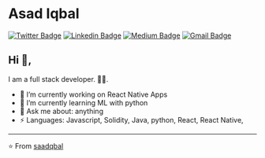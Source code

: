 # Asad Iqbal 
[![Twitter Badge](https://img.shields.io/badge/-@saadqbal-1ca0f1?style=flat-square&labelColor=1ca0f1&logo=twitter&logoColor=white&link=https://twitter.com/saadqbal)](https://twitter.com/saadqbal) [![Linkedin Badge](https://img.shields.io/badge/-saadqbal-blue?style=flat-square&logo=Linkedin&logoColor=white&link=https://www.linkedin.com/in/saadqbal/)](https://www.linkedin.com/in/saadqbal/) [![Medium Badge](https://img.shields.io/badge/-@saadqbal-03a57a?style=flat-square&labelColor=000000&logo=Medium&link=https://medium.com/@saadqbal/)](https://medium.com/@saadqbal/)
[![Gmail Badge](https://img.shields.io/badge/-software.lord-c14438?style=flat-square&logo=Gmail&logoColor=white&link=mailto:software.lord@gmail.com)](mailto:software.lord@gmail.com)

## Hi 👋, 
I am a full stack developer.
🏄‍♂️. 

- 🔭 I’m currently working on React Native Apps
- 🌱 I’m currently learning ML with python
- 💬 Ask me about: anything
-  ⚡ Languages: Javascript, Solidity, Java, python, React, React Native,


>


---
⭐️ From [saadqbal](https://github.com/saadqbal)
